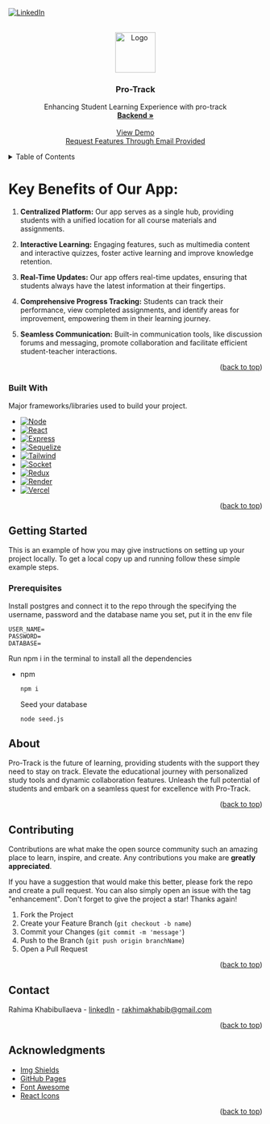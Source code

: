 <!-- Improved compatibility of back to top link: See: https://github.com/othneildrew/Best-README-Template/pull/73 -->
<a name="readme-top"></a>
<!--
*** Thanks for checking out the Best-README-Template. If you have a suggestion
*** that would make this better, please fork the repo and create a pull request
*** or simply open an issue with the tag "enhancement".
*** Don't forget to give the project a star!
*** Thanks again! Now go create something AMAZING! :D
-->



<!-- PROJECT SHIELDS -->
<!--
*** I'm using markdown "reference style" links for readability.
*** Reference links are enclosed in brackets [ ] instead of parentheses ( ).
*** See the bottom of this document for the declaration of the reference variables
*** for contributors-url, forks-url, etc. This is an optional, concise syntax you may use.
*** https://www.markdownguide.org/basic-syntax/#reference-style-links
-->

[![LinkedIn][linkedin-shield]][linkedin-url]




<!-- PROJECT LOGO -->
<br />
<div align="center">
  <a href="https://github.com/rahimaaa/pro-track_frontend/blob/main/src/images/logo.png">
    <img src="images/logo.png" alt="Logo" width="80" height="80">
  </a>

  <h3 align="center">Pro-Track</h3>

  <p align="center">
    Enhancing Student Learning Experience with pro-track
    <br />
    <a href="https://github.com/TashiXD/pro-track_frontend"><strong> Backend »</strong></a>
    <br />
    <br />
    <a href="https://github.com/othneildrew/Best-README-Template">View Demo</a>
    <br />
    <a href="#readme-bottom">Request Features Through Email Provided </a>
  </p>
</div>



<!-- TABLE OF CONTENTS -->
<details>
  <summary>Table of Contents</summary>
  <ol>
    <li>
      <a href="#Key-Benefits-of-Our-App">Key Benefits of Our App</a>
      <ul>
        <li><a href="#built-with">Built With</a></li>
      </ul>
    </li>
    <li>
      <a href="#getting-started">Getting Started</a>
      <ul>
        <li><a href="#prerequisites">Prerequisites</a></li>
      </ul>
    </li>
    <li><a href="#about">About</a></li>
    <li><a href="#contributing">Contributing</a></li>
    <li><a href="#contact">Contact</a></li>
    <li><a href="#acknowledgments">Acknowledgments</a></li>
  </ol>
</details>



<!-- ABOUT THE PROJECT -->

# Key Benefits of Our App:

1. **Centralized Platform:** Our app serves as a single hub, providing students with a unified location for all course materials and assignments.

3. **Interactive Learning:** Engaging features, such as multimedia content and interactive quizzes, foster active learning and improve knowledge retention.

4. **Real-Time Updates:** Our app offers real-time updates, ensuring that students always have the latest information at their fingertips.

5. **Comprehensive Progress Tracking:** Students can track their performance, view completed assignments, and identify areas for improvement, empowering them in their learning journey.

6. **Seamless Communication:** Built-in communication tools, like discussion forums and messaging, promote collaboration and facilitate efficient student-teacher interactions.


<p align="right">(<a href="#readme-top">back to top</a>)</p>



### Built With

 Major frameworks/libraries used to build your project. 

* [![Node][Node.js]][Node-url]
* [![React][React.js]][React-url]
* [![Express][Express.io]][Express-url]
* [![Sequelize][Sequelize.dev]][Sequelize-url]
* [![Tailwind][Tailwind.com]][Tailwind-url]
* [![Socket][Socket.io]][Socket-url]
* [![Redux][Redux.js]][Redux-url]
* [![Render][Render.com]][Render_url]
* [![Vercel][Vercel.com]][Vercel_url]

<p align="right">(<a href="#readme-top">back to top</a>)</p>



<!-- GETTING STARTED -->
## Getting Started

This is an example of how you may give instructions on setting up your project locally.
To get a local copy up and running follow these simple example steps.

### Prerequisites
Install postgres and connect it to the repo through the specifying the username, password and the database name you set, put it in the env file
```
USER_NAME= 
PASSWORD=
DATABASE=
```

Run npm i in the terminal to install all the dependencies
* npm
  ```sh
  npm i
  ```
  
  Seed your database
  ```
  node seed.js
  ```
  

<!--### Installation

_Below is an example of how you can instruct your audience on installing and setting up your app. This template doesn't rely on any external dependencies or services._

1. Get a free API Key at [https://example.com](https://example.com)
2. Clone the repo
   ```sh
   git clone https://github.com/your_username_/Project-Name.git
   ```
3. Install NPM packages
   ```sh
   npm install
   ```
4. Enter your API in `config.js`
   ```js
   const API_KEY = 'ENTER YOUR API';
   ```

<p align="right">(<a href="#readme-top">back to top</a>)</p>-->



<!-- USAGE EXAMPLES -->
## About

Pro-Track is the future of learning, providing students with the support they need to stay on track. Elevate the educational journey with personalized study tools and dynamic collaboration features. Unleash the full potential of students and embark on a seamless quest for excellence with Pro-Track.



<p align="right">(<a href="#readme-top">back to top</a>)</p>






<!-- CONTRIBUTING -->
## Contributing

Contributions are what make the open source community such an amazing place to learn, inspire, and create. Any contributions you make are **greatly appreciated**.

If you have a suggestion that would make this better, please fork the repo and create a pull request. You can also simply open an issue with the tag "enhancement".
Don't forget to give the project a star! Thanks again!

1. Fork the Project
2. Create your Feature Branch (`git checkout -b name`)
3. Commit your Changes (`git commit -m 'message'`)
4. Push to the Branch (`git push origin branchName`)
5. Open a Pull Request

<p align="right">(<a href="#readme-top">back to top</a>)</p>





<!-- CONTACT -->
## Contact

Rahima Khabibullaeva - [linkedIn](https://www.linkedin.com/in/rahima-k-5534b7225/) - rakhimakhabib@gmail.com

<a name="readme-bottom"></a>
<p align="right">(<a href="#readme-top">back to top</a>)</p>



<!-- ACKNOWLEDGMENTS -->
## Acknowledgments

* [Img Shields](https://shields.io)
* [GitHub Pages](https://pages.github.com)
* [Font Awesome](https://fontawesome.com)
* [React Icons](https://react-icons.github.io/react-icons/search)

<p align="right">(<a href="#readme-top">back to top</a>)</p>



<!-- MARKDOWN LINKS & IMAGES -->
<!-- https://www.markdownguide.org/basic-syntax/#reference-style-links -->

[linkedin-shield]: https://img.shields.io/badge/-LinkedIn-black.svg?style=for-the-badge&logo=linkedin&colorB=555
[linkedin-url]: https://www.linkedin.com/in/rahima-k-5534b7225/
[Node.js]: https://img.shields.io/badge/node.js-6DA55F?style=for-the-badge&logo=node.js&logoColor=white
[Node-url]: https://nodejs.org/en/docs
[React.js]: https://img.shields.io/badge/React-20232A?style=for-the-badge&logo=react&logoColor=61DAFB
[React-url]: https://reactjs.org/
[Sequelize.dev]: https://img.shields.io/badge/Sequelize-52B0E7?style=for-the-badge&logo=Sequelize&logoColor=white
[Sequelize-url]: https://sequelize.org/
[Express.io]: https://img.shields.io/badge/Express.js-000000?style=for-the-badge&logo=express&logoColor=white
[Express-url]: https://expressjs.com/
[Socket.io]: https://img.shields.io/badge/Socket.io-black?style=for-the-badge&logo=socket.io&badgeColor=010101
[Socket-url]: https://socket.io/
[Tailwind.com]: https://img.shields.io/badge/tailwindcss-%2338B2AC.svg?style=for-the-badge&logo=tailwind-css&logoColor=white
[Tailwind-url]: https://tailwindcss.com/
[Redux.js]: https://img.shields.io/badge/redux-%23593d88.svg?style=for-the-badge&logo=redux&logoColor=white
[Redux-url]: https://redux.js.org/
[vercel.com]: https://img.shields.io/badge/vercel-%23000000.svg?style=for-the-badge&logo=vercel&logoColor=white
[vercel_url]: https://vercel.com/
[render.com]:https://img.shields.io/badge/Render-%46E3B7.svg?style=for-the-badge&logo=render&logoColor=white
[render_url]:https://render.com/


